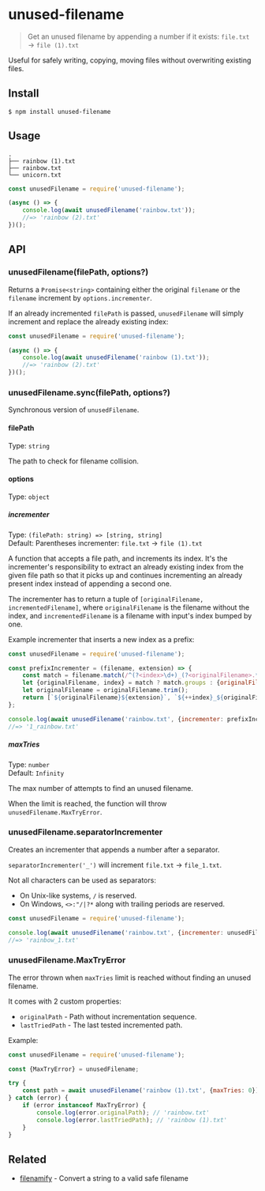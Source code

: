 # unused-filename

> Get an unused filename by appending a number if it exists: `file.txt` → `file (1).txt`

Useful for safely writing, copying, moving files without overwriting existing files.

## Install

```
$ npm install unused-filename
```

## Usage

```
.
├── rainbow (1).txt
├── rainbow.txt
└── unicorn.txt
```

```js
const unusedFilename = require('unused-filename');

(async () => {
	console.log(await unusedFilename('rainbow.txt'));
	//=> 'rainbow (2).txt'
})();
```

## API

### unusedFilename(filePath, options?)

Returns a `Promise<string>` containing either the original `filename` or the `filename` increment by `options.incrementer`.

If an already incremented `filePath` is passed, `unusedFilename` will simply increment and replace the already existing index:

```js
const unusedFilename = require('unused-filename');

(async () => {
	console.log(await unusedFilename('rainbow (1).txt'));
	//=> 'rainbow (2).txt'
})();
```

### unusedFilename.sync(filePath, options?)

Synchronous version of `unusedFilename`.

#### filePath

Type: `string`

The path to check for filename collision.

#### options

Type: `object`

##### incrementer

Type: `(filePath: string) => [string, string]`\
Default: Parentheses incrementer: `file.txt` → `file (1).txt`

A function that accepts a file path, and increments its index. It's the incrementer's responsibility to extract an already existing index from the given file path so that it picks up and continues incrementing an already present index instead of appending a second one.

The incrementer has to return a tuple of `[originalFilename, incrementedFilename]`, where `originalFilename` is the filename without the index, and `incrementedFilename` is a filename with input's index bumped by one.

Example incrementer that inserts a new index as a prefix:

```js
const unusedFilename = require('unused-filename');

const prefixIncrementer = (filename, extension) => {
	const match = filename.match(/^(?<index>\d+)_(?<originalFilename>.*)$/);
	let {originalFilename, index} = match ? match.groups : {originalFilename: filename, index: 0};
	let originalFilename = originalFilename.trim();
	return [`${originalFilename}${extension}`, `${++index}_${originalFilename}${extension}`;
};

console.log(await unusedFilename('rainbow.txt', {incrementer: prefixIncrementer}));
//=> '1_rainbow.txt'
```

##### maxTries

Type: `number`\
Default: `Infinity`

The max number of attempts to find an unused filename.

When the limit is reached, the function will throw `unusedFilename.MaxTryError`.

### unusedFilename.separatorIncrementer

Creates an incrementer that appends a number after a separator.

`separatorIncrementer('_')` will increment `file.txt` → `file_1.txt`.

Not all characters can be used as separators:
- On Unix-like systems, `/` is reserved.
- On Windows, `<>:"/|?*` along with trailing periods are reserved.

```js
const unusedFilename = require('unused-filename');

console.log(await unusedFilename('rainbow.txt', {incrementer: unusedFilename.separatorIncrementer('_')}));
//=> 'rainbow_1.txt'
```

### unusedFilename.MaxTryError

The error thrown when `maxTries` limit is reached without finding an unused filename.

It comes with 2 custom properties:

- `originalPath` - Path without incrementation sequence.
- `lastTriedPath` - The last tested incremented path.

Example:

```js
const unusedFilename = require('unused-filename');

const {MaxTryError} = unusedFilename;

try {
	const path = await unusedFilename('rainbow (1).txt', {maxTries: 0});
} catch (error) {
	if (error instanceof MaxTryError) {
		console.log(error.originalPath); // 'rainbow.txt'
		console.log(error.lastTriedPath); // 'rainbow (1).txt'
	}
}
```

## Related

- [filenamify](https://github.com/sindresorhus/filenamify) - Convert a string to a valid safe filename
